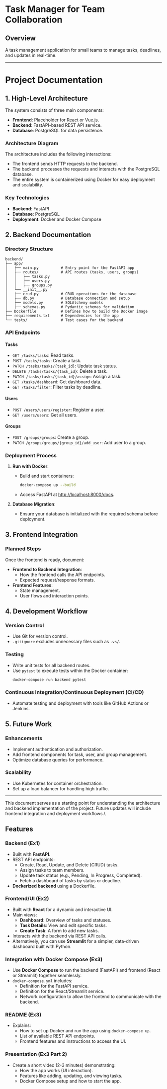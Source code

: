 # Task Manager for Team Collaboration

## Overview
A task management application for small teams to manage tasks, deadlines, and updates in real-time.

---
# Project Documentation

## 1. High-Level Architecture

The system consists of three main components:

- **Frontend**: Placeholder for React or Vue.js.
- **Backend**: FastAPI-based REST API service.
- **Database**: PostgreSQL for data persistence.

### Architecture Diagram

The architecture includes the following interactions:

- The frontend sends HTTP requests to the backend.
- The backend processes the requests and interacts with the PostgreSQL database.
- The entire system is containerized using Docker for easy deployment and scalability.

### Key Technologies

- **Backend**: FastAPI
- **Database**: PostgreSQL
- **Deployment**: Docker and Docker Compose

## 2. Backend Documentation

### Directory Structure

```plaintext
backend/
├── app/
│   ├── main.py          # Entry point for the FastAPI app
│   ├── routes/          # API routes (tasks, users, groups)
│   │   ├── tasks.py
│   │   ├── users.py
│   │   ├── groups.py
│   └── __init__.py
│   ├── crud.py          # CRUD operations for the database
│   ├── db.py            # Database connection and setup
│   ├── models.py        # SQLAlchemy models
│   ├── schemas.py       # Pydantic schemas for validation
├── Dockerfile           # Defines how to build the Docker image
├── requirements.txt     # Dependencies for the app
└── tests/               # Test cases for the backend
```

### API Endpoints

#### **Tasks**

- `GET /tasks/tasks`: Read tasks.
- `POST /tasks/tasks`: Create a task.
- `PATCH /tasks/tasks/{task_id}`: Update task status.
- `DELETE /tasks/tasks/{task_id}`: Delete a task.
- `PATCH /tasks/tasks/{task_id}/assign`: Assign a task.
- `GET /tasks/dashboard`: Get dashboard data.
- `GET /tasks/filter`: Filter tasks by deadline.

#### **Users**

- `POST /users/users/register`: Register a user.
- `GET /users/users`: Get all users.

#### **Groups**

- `POST /groups/groups`: Create a group.
- `PATCH /groups/groups/{group_id}/add_user`: Add user to a group.

### Deployment Process

1. **Run with Docker**:

   - Build and start containers:
     ```bash
     docker-compose up --build
     ```
   - Access FastAPI at [http://localhost:8000/docs](http://localhost:8000/docs).

2. **Database Migration**:

   - Ensure your database is initialized with the required schema before deployment.

## 3. Frontend Integration

### Planned Steps

Once the frontend is ready, document:

- **Frontend to Backend Integration**:
  - How the frontend calls the API endpoints.
  - Expected request/response formats.
- **Frontend Features**:
  - State management.
  - User flows and interaction points.

## 4. Development Workflow

### Version Control

- Use Git for version control.
- `.gitignore` excludes unnecessary files such as `.vs/`.

### Testing

- Write unit tests for all backend routes.
- Use `pytest` to execute tests within the Docker container:
  ```bash
  docker-compose run backend pytest
  ```

### Continuous Integration/Continuous Deployment (CI/CD)

- Automate testing and deployment with tools like GitHub Actions or Jenkins.

## 5. Future Work

### Enhancements

- Implement authentication and authorization.
- Add frontend components for task, user, and group management.
- Optimize database queries for performance.

### Scalability

- Use Kubernetes for container orchestration.
- Set up a load balancer for handling high traffic.

---

This document serves as a starting point for understanding the architecture and backend implementation of the project. Future updates will include frontend integration and deployment workflows.\


## Features

### Backend (Ex1)
- Built with **FastAPI**.
- REST API endpoints:
  - Create, Read, Update, and Delete (CRUD) tasks.
  - Assign tasks to team members.
  - Update task status (e.g., Pending, In Progress, Completed).
  - Fetch a dashboard of tasks by status or deadline.
- **Dockerized backend** using a Dockerfile.

### Frontend/UI (Ex2)
- Built with **React** for a dynamic and interactive UI.
- Main views:
  - **Dashboard**: Overview of tasks and statuses.
  - **Task Details**: View and edit specific tasks.
  - **Create Task**: A form to add new tasks.
- Interacts with the backend via REST API calls.
- Alternatively, you can use **Streamlit** for a simpler, data-driven dashboard built with Python.

### Integration with Docker Compose (Ex3)
- Use **Docker Compose** to run the backend (FastAPI) and frontend (React or Streamlit) together seamlessly.
- `docker-compose.yml` includes:
  - Definition for the FastAPI service.
  - Definition for the React/Streamlit service.
  - Network configuration to allow the frontend to communicate with the backend.

### README (Ex3)
- Explains:
  - How to set up Docker and run the app using `docker-compose up`.
  - List of available REST API endpoints.
  - Frontend features and instructions to access the UI.

### Presentation (Ex3 Part 2)
- Create a short video (2-3 minutes) demonstrating:
  - How the app works (UI interaction).
  - Features like adding, updating, and viewing tasks.
  - Docker Compose setup and how to start the app.

